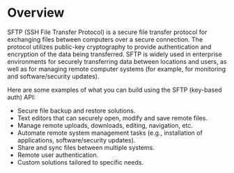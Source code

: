 # Overview

SFTP (SSH File Transfer Protocol) is a secure file transfer protocol for
exchanging files between computers over a secure connection. The protocol
utilizes public-key cryptography to provide authentication and encryption of
the data being transferred. SFTP is widely used in enterprise environments for
securely transferring data between locations and users, as well as for managing
remote computer systems (for example, for monitoring and software/security
updates).

Here are some examples of what you can build using the SFTP (key-based auth)
API:

- Secure file backup and restore solutions.
- Text editors that can securely open, modify and save remote files.
- Manage remote uploads, downloads, editing, navigation, etc.
- Automate remote system management tasks (e.g., installation of applications,
  software/security updates).
- Share and sync files between multiple systems.
- Remote user authentication.
- Custom solutions tailored to specific needs.
